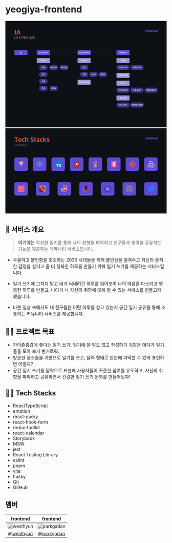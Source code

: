 # yeogiya-frontend

![IA](./public/images/readme-ia.png)
![TechStacks](./public/images/readme-tech_stacks.png)

## 📌 서비스 개요

> **여기야는** 작성한 일기를 통해 나의 취향을 파악하고 친구들과 추억을 공유하는 기능을 제공하는 커뮤니티 서비스입니다.

- 우울하고 불안함을 호소하는 2030 세대들을 위해 불안감을 떨쳐주고 자신의 솔직한 감정을 살피고 좀 더 행복한 하루를 만들기 위해 일기 쓰기를 제공하는 서비스입니다.

- 일기 쓰기에 그치지 말고 내가 써내려간 하루를 읽어보며 나의 마음을 다스리고 행복한 하루를 만들고, 나아가 나 자신의 취향에 대해 알 수 있는 서비스를 만들고자 했습니다.

- 바쁜 일상 속에서도 내 친구들은 어떤 하루를 살고 있는지 공간 일기 공유를 통해 소통하는 커뮤니티 서비스를 제공합니다.

## 🙋‍♀️ 프로젝트 목표

- 자아존중감에 좋다는 일기 쓰기, 일기에 쓸 말도 없고 작성하기 귀찮은 데다가 일기들을 모아 보기 번거로워.
- 방문한 장소들을 기반으로 일기를 쓰고, 달력 형태로 한눈에 파악할 수 있게 표현하면 어떨까?
- 공간 일기 쓰기를 달력으로 표현해 사용자들이 꾸준한 참여를 유도하고, 자신의 취향을 파악하고 공유하면서 건강한 일기 쓰기 문화를 만들어보자!

## 👩‍💻 Tech Stacks

- ReactTypeScript
- emotion
- react-query
- react-hook-form
- redux-toolkit
- react-calendar
- Storybook
- MSW
- jest
- React Testing Library
- eslint
- pnpm
- vite
- husky
- Git
- GitHub

## 멤버

|                                              frontend                                              |                                              frontend                                               |
| :------------------------------------------------------------------------------------------------: | :-------------------------------------------------------------------------------------------------: |
| <img src="https://avatars.githubusercontent.com/u/90893579?s=200&v=4" width=100px alt="westhyun"/> | <img src="https://avatars.githubusercontent.com/u/90893596?s=200&v=4" width=100px alt="parkgadan"/> |
|                              [@westhyun](https://github.com/westhyun)                              |                             [@parkgadan](https://github.com/parkgadan)                              |
